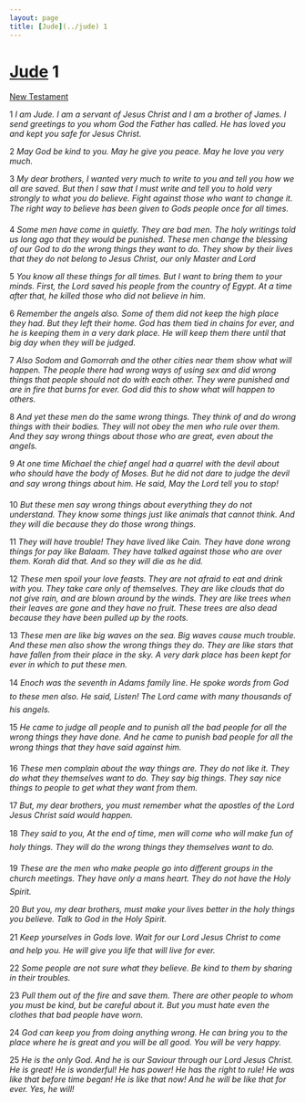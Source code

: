 ```yaml
---
layout: page
title: [Jude](../jude) 1
---
```


# [Jude](../jude) 1

[New Testament](/new-testament)

1 _I am Jude. I am a servant of Jesus Christ and I am a brother of James. I send greetings to you whom God the Father has called. He has loved you and kept you safe for Jesus Christ._

2 _May God be kind to you. May he give you peace. May he love you very much._

3 _My dear brothers, I wanted very much to write to you and tell you how we all are saved.  But then I saw that I must write and tell you to hold very strongly to what you do believe.  Fight against those who want to change it. The right way to believe has been given to Gods people once for all times._

4 _Some men have come in quietly. They are bad men. The holy writings told us long ago that they would be punished. These men change the blessing of our God to do the wrong things they want to do. They show by their lives that they do not belong to Jesus Christ,  our only Master and Lord_

5 _You know all these things for all times. But I want to bring them to your minds. First, the Lord saved his people from the country of Egypt. At a time after that, he killed those who did not believe in him._

6 _Remember the angels also. Some of them did not keep the high place they had. But they left their home. God has them tied in chains for ever, and he is keeping them in a very dark place. He will keep them there until that big day when they will be judged._

7 _Also Sodom and Gomorrah and the other cities near them show what will happen. The people there had wrong ways of using sex and did wrong things that people should not do with each other. They were punished and are in fire that burns for ever. God did this to show what will happen to others._

8 _And yet these men do the same wrong things. They think of and do wrong things with their bodies. They will not obey the men who rule over them. And they say wrong things about those who are great, even about the angels._

9 _At one time Michael the chief angel had a quarrel with the devil about who should have the body of Moses. But he did not dare to judge the devil and say wrong things about him. He said, May the Lord tell you to stop!_

10 _But these men say wrong things about everything they do not understand. They know some things just like animals that cannot think. And they will die because they do those wrong things._

11 _They will have trouble! They have lived like Cain. They have done wrong things for pay like Balaam. They have talked against those who are over them. Korah did that. And so they will die as he did._

12 _These men spoil your love feasts. They are not afraid to eat and drink with you. They take care only of themselves. They are like clouds that do not give rain, and are blown around by the winds. They are like trees when their leaves are gone and they have no fruit. These trees are also dead because they have been pulled up by the roots._

13 _These men are like big waves on the sea. Big waves cause much trouble. And these men also show the wrong things they do. They are like stars that have fallen from their place in the sky. A very dark place has been kept for ever in which to put these men._

14 _Enoch was the seventh in Adams family line. He spoke words from God to these men also. He said, Listen! The Lord came with many thousands of his angels._

15 _He came to judge all people and to punish all the bad people for all the wrong things they have done. And he came to punish bad people for all the wrong things that they have said against him._

16 _These men complain about the way things are. They do not like it. They do what they themselves want to do. They say big things. They say nice things to people to get what they want from them._

17 _But, my dear brothers, you must remember what the apostles of the Lord Jesus Christ said would happen._

18 _They said to you, At the end of time, men will come who will make fun of holy things.  They will do the wrong things they themselves want to do._

19 _These are the men who make people go into different groups in the church meetings.  They have only a mans heart. They do not have the Holy Spirit._

20 _But you, my dear brothers, must make your lives better in the holy things you believe.  Talk to God in the Holy Spirit._

21 _Keep yourselves in Gods love. Wait for our Lord Jesus Christ to come and help you. He will give you life that will live for ever._

22 _Some people are not sure what they believe. Be kind to them by sharing in their troubles._

23 _Pull them out of the fire and save them. There are other people to whom you must be kind, but be careful about it. But you must hate even the clothes that bad people have worn._

24 _God can keep you from doing anything wrong. He can bring you to the place where he is great and you will be all good. You will be very happy._

25 _He is the only God. And he is our Saviour through our Lord Jesus Christ. He is great! He is wonderful! He has power! He has the right to rule! He was like that before time began!  He is like that now! And he will be like that for ever. Yes, he will!_

